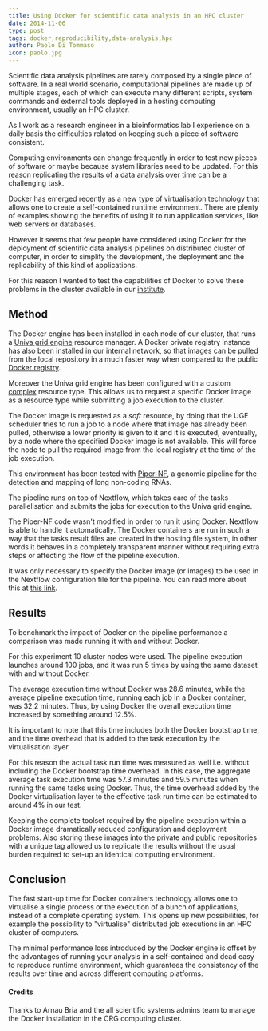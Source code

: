 ```yaml
---
title: Using Docker for scientific data analysis in an HPC cluster
date: 2014-11-06
type: post
tags: docker,reproducibility,data-analysis,hpc
author: Paolo Di Tommaso
icon: paolo.jpg
---
```


Scientific data analysis pipelines are rarely composed by a single piece of software.
In a real world scenario, computational pipelines are made up of multiple stages, each of which
can execute many different scripts, system commands and external tools deployed in a hosting computing
environment, usually an HPC cluster.

As I work as a research engineer in a bioinformatics lab I experience on a daily basis the
difficulties related on keeping such a piece of software consistent.

Computing environments can change frequently in order to test new pieces of software or
maybe because system libraries need to be updated. For this reason replicating the results
of a data analysis over time can be a challenging task.

[Docker](http://www.docker.com) has emerged recently as a new type of virtualisation technology that allows one
to create a self-contained runtime environment. There are plenty of examples
showing the benefits of using it to run application services, like web servers
or databases.

However it seems that few people have considered using Docker for the deployment of scientific
data analysis pipelines on distributed cluster of computer, in order to simplify the development,
the deployment and the replicability of this kind of applications.

For this reason I wanted to test the capabilities of Docker to solve these problems in the
cluster available in our [institute](http://www.crg.eu).

## Method

The Docker engine has been installed in each node of our cluster, that runs a [Univa grid engine](http://www.univa.com/products/grid-engine.php) resource manager.
A Docker private registry instance has also been installed in our internal network, so that images
can be pulled from the local repository in a much faster way when compared to the public
[Docker registry](http://registry.hub.docker.com).

Moreover the Univa grid engine has been configured with a custom [complex](http://www.gridengine.eu/mangridengine/htmlman5/complex.html)
resource type. This allows us to request a specific Docker image as a resource type while
submitting a job execution to the cluster.

The Docker image is requested as a _soft_ resource, by doing that the UGE scheduler
tries to run a job to a node where that image has already been pulled,
otherwise a lower priority is given to it and it is executed, eventually, by a node where
the specified Docker image is not available. This will force the node to pull the required
image from the local registry at the time of the job execution.

This environment has been tested with [Piper-NF](https://github.com/cbcrg/piper-nf), a genomic pipeline for the
detection and mapping of long non-coding RNAs.

The pipeline runs on top of Nextflow, which takes care of the tasks parallelisation and submits
the jobs for execution to the Univa grid engine.

The Piper-NF code wasn't modified in order to run it using Docker.
Nextflow is able to handle it automatically. The Docker containers are run in such a way that
the tasks result files are created in the hosting file system, in other
words it behaves in a completely transparent manner without requiring extra steps or affecting
the flow of the pipeline execution.

It was only necessary to specify the Docker image (or images) to be used in the Nextflow
configuration file for the pipeline. You can read more about this at [this link](https://www.nextflow.io/docs/latest/docker.html).

## Results

To benchmark the impact of Docker on the pipeline performance a comparison was made running
it with and without Docker.

For this experiment 10 cluster nodes were used. The pipeline execution launches around 100 jobs,
and it was run 5 times by using the same dataset with and without Docker.

The average execution time without Docker was 28.6 minutes, while the average
pipeline execution time, running each job in a Docker container, was 32.2 minutes.
Thus, by using Docker the overall execution time increased by something around 12.5%.

It is important to note that this time includes both the Docker bootstrap time,
and the time overhead that is added to the task execution by the virtualisation layer.

For this reason the actual task run time was measured as well i.e. without including the
Docker bootstrap time overhead. In this case, the aggregate average task execution time was 57.3 minutes
and 59.5 minutes when running the same tasks using Docker. Thus, the time overhead
added by the Docker virtualisation layer to the effective task run time can be estimated
to around 4% in our test.

Keeping the complete toolset required by the pipeline execution within a Docker image dramatically
reduced configuration and deployment problems. Also storing these images into the private and
[public](https://registry.hub.docker.com/repos/cbcrg/) repositories with a unique tag allowed us
to replicate the results without the usual burden required to set-up an identical computing environment.

## Conclusion

The fast start-up time for Docker containers technology allows one to virtualise a single process or
the execution of a bunch of applications, instead of a complete operating system. This opens up new possibilities,
for example the possibility to "virtualise" distributed job executions in an HPC cluster of computers.

The minimal performance loss introduced by the Docker engine is offset by the advantages of running
your analysis in a self-contained and dead easy to reproduce runtime environment, which guarantees
the consistency of the results over time and across different computing platforms.

#### Credits

Thanks to Arnau Bria and the all scientific systems admins team to manage the Docker installation
in the CRG computing cluster.
